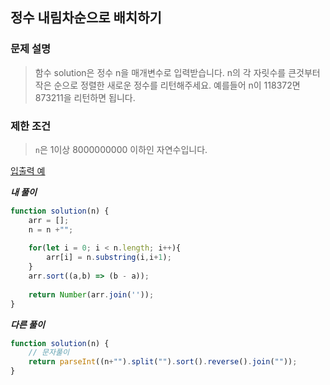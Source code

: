 ## 정수 내림차순으로 배치하기

### **문제 설명**

> 함수 solution은 정수 n을 매개변수로 입력받습니다. n의 각 자릿수를 큰것부터 작은 순으로 정렬한 새로운 정수를 리턴해주세요. 예를들어 n이 118372면 873211을 리턴하면 됩니다.
> 

### 제한 조건

> `n`은 1이상 8000000000 이하인 자연수입니다.
> 

[입출력 예](https://www.notion.so/8f952384c64c41bd8246ac5283b16f42)

***내 풀이***

```jsx
function solution(n) {
    arr = [];
    n = n +"";
    
    for(let i = 0; i < n.length; i++){
        arr[i] = n.substring(i,i+1);   
    }
    arr.sort((a,b) => (b - a));
    
    return Number(arr.join(''));
}
```

***다른 풀이***

```jsx
function solution(n) {
    // 문자풀이
    return parseInt((n+"").split("").sort().reverse().join(""));
}
```
